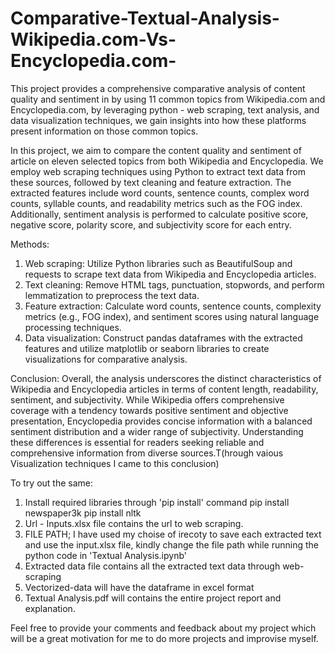 # Comparative-Textual-Analysis-Wikipedia.com-Vs-Encyclopedia.com-
This project provides a comprehensive comparative analysis of content quality and sentiment in by using 11 common topics from Wikipedia.com and Encyclopedia.com, by leveraging python - web scraping, text analysis, and data visualization techniques, we gain insights into how these platforms present information on those common topics.

In this project, we aim to compare the content quality and sentiment of article on eleven selected topics from both Wikipedia and Encyclopedia. We employ web scraping techniques using Python to extract text data from these sources, followed by text cleaning and feature extraction. The extracted features include word counts, sentence counts, complex word counts, syllable counts, and readability metrics such as the FOG index. Additionally, sentiment analysis is performed to calculate positive score, negative score, polarity score, and subjectivity score for each entry.

Methods:
1. Web scraping: Utilize Python libraries such as BeautifulSoup and requests to scrape text data from Wikipedia and Encyclopedia articles.
2. Text cleaning: Remove HTML tags, punctuation, stopwords, and perform lemmatization to preprocess the text data.
3. Feature extraction: Calculate word counts, sentence counts, complexity metrics (e.g., FOG index), and sentiment scores using natural language processing techniques.
4. Data visualization: Construct pandas dataframes with the extracted features and utilize matplotlib or seaborn libraries to create visualizations for comparative analysis.


Conclusion:
  Overall, the analysis underscores the distinct characteristics of Wikipedia and Encyclopedia articles in terms of content length, readability, sentiment, and subjectivity. While Wikipedia offers comprehensive coverage with a tendency towards positive sentiment and objective presentation, Encyclopedia provides concise information with a balanced sentiment distribution and a wider range of subjectivity. Understanding these differences is essential for readers seeking reliable and comprehensive information from diverse sources.T(hrough vaious Visualization techniques I came to this conclusion)

To try out the same: 
  1. Install required libraries through 'pip install' command
       pip install newspaper3k
       pip install nltk
  2. Url - Inputs.xlsx file contains the url to web scraping.
  3. FILE PATH; I have used my choise of irecoty to save each extracted text and use the input.xlsx file, kindly change the file path while running the python code in 'Textual Analysis.ipynb'
  4. Extracted data file contains all the extracted text data through web-scraping
  5. Vectorized-data will have the dataframe in excel format
  6. Textual Analysis.pdf will contains the entire project report and explanation.

Feel free to provide your comments and feedback about my project which will be a great motivation for me to do more projects and improvise myself.
